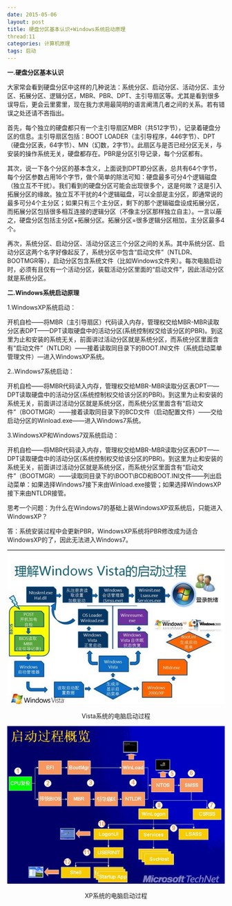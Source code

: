 ```yaml
---
date: 2015-05-06
layout: post
title: 硬盘分区基本认识+Windows系统启动原理
thread:11
categories: 计算机原理
tags: 启动
---
```


**一.硬盘分区基本认识**

大家常会看到硬盘分区中这样的几种说法：系统分区、启动分区、活动分区、主分区、拓展分区、逻辑分区，MBR、PBR、DPT、主引导扇区等。尤其是看到很多误导后，更会云里雾里，现在我力求用最简明的语言阐清几者之间的关系。若有错误之处还请不吝指出。

首先，每个独立的硬盘都只有一个主引导扇区MBR（共512字节），记录着硬盘分区的信息。主引导扇区包括：BOOT LOADER（主引导程序，446字节）、DPT（硬盘分区表，64字节）、MN（幻数，2字节）。此扇区与是否已经分区无关，与安装的操作系统无关，硬盘都存在。PBR是分区引导记录，每个分区都有。

其次，说一下各个分区的基本含义，上面说到DPT即分区表，总共有64个字节，每个分区参数占用16个字节，做个简单的除法可知：硬盘最多可分4个逻辑磁盘（独立互不干扰）。我们看到的硬盘分区可能会出现很多个，这是何故？这是引入拓展分区的缘故。独立互不干扰的4个逻辑磁盘，可以全部是主分区，即通常说的最多可分4个主分区；如果只有三个主分区，剩下的那个逻辑磁盘设成拓展分区，而拓展分区包括很多相互连接的逻辑分区（不像主分区那样独立自主）。一言以蔽之，硬盘分区包括主分区+拓展分区。拓展分区=很多逻辑分区相加，主分区最多4个。

再次，系统分区、启动分区、活动分区这三个分区之间的关系。其中系统分区、启动分区这两个名字好像起反了，系统分区中包含“启动文件”（NTLDR、BOOTMGR等），启动分区包含系统文件（比如Windows文件夹）。每次电脑启动时，必须有且仅有一个活动分区，装载活动分区里面的“启动文件”，因此活动分区就是系统分区。


**二.Windows系统启动原理**

1.WindowsXP系统启动：

开机自检——将MBR（主引导扇区）代码读入内存，管理权交给MBR-MBR读取分区表DPT——DPT读取硬盘中的活动分区(系统控制权交给该分区的PBR)。到这里为止和安装的系统无关，前面讲过活动分区就是系统分区，而系统分区里面含有“启动文件”（NTLDR）——接着读取同目录下的BOOT.INI文件（系统启动菜单管理文件）—进入WindowsXP系统。

2..Windows7系统启动：

开机自检——将MBR代码读入内存，管理权交给MBR-MBR读取分区表DPT——DPT读取硬盘中的活动分区(系统控制权交给该分区的PBR)。到这里为止和安装的系统无关，前面讲过活动分区就是系统分区，而系统分区里面含有“启动文件”（BOOTMGR）——接着读取同目录下的BCD文件（启动配置文件）——交给启动分区的Winload.exe——进入Windows7系统。

3.WindowsXP和Windows7双系统启动：

开机自检——将MBR代码读入内存，管理权交给MBR-MBR读取分区表DPT——DPT读取硬盘中的活动分区(系统控制权交给该分区的PBR)。到这里为止和安装的系统无关，前面讲过活动分区就是系统分区，而系统分区里面含有“启动文件”（BOOTMGR）——读取同目录下的\BOOT\BCD和BOOT.INI文件——列出启动菜单：如果选择Windows7接下来由Winload.exe接管；如果选择WindowsXP接下来由NTLDR接管。


思考一个问题：为什么在Windows7的基础上装WindowsXP双系统后，只能进入WindowsXP？

答：系统安装过程中会更新PBR，WindowsXP系统将PBR修改成为适合WindowsXP的了，因此无法进入Windows7。


![Vista系统的电脑启动过程](/assets/images/Vista系统的电脑启动过程.jpg "Vista系统的电脑启动过程") 
<center>Vista系统的电脑启动过程</center>

![XP系统的电脑启动过程](/assets/images/XP系统的电脑启动过程.jpg "XP系统的电脑启动过程")
<center>XP系统的电脑启动过程</center>
